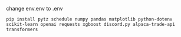 change env.env to .env

```
pip install pytz schedule numpy pandas matplotlib python-dotenv scikit-learn openai requests xgboost discord.py alpaca-trade-api transformers
```
